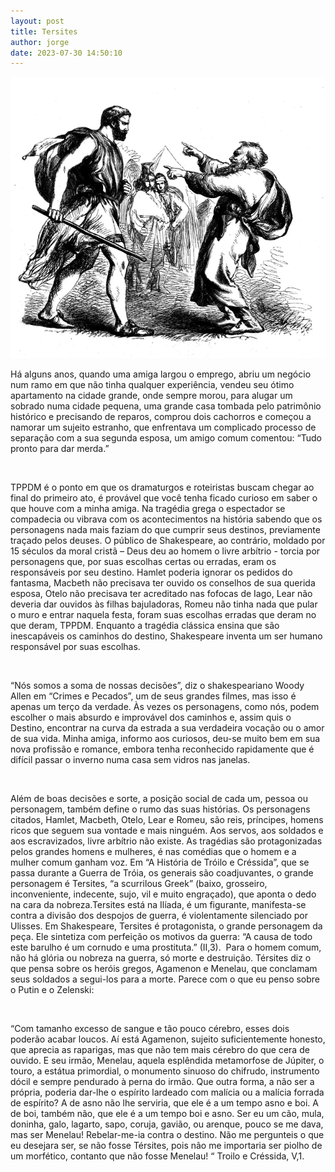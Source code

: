 ```yaml
---
layout: post
title: Tersites
author: jorge
date: 2023-07-30 14:50:10
---
```

![](/uploads/tersites.png)

Há alguns anos, quando uma amiga largou o emprego, abriu um negócio num ramo em que não tinha qualquer experiência, vendeu seu ótimo apartamento na cidade grande, onde sempre morou, para alugar um sobrado numa cidade pequena, uma grande casa tombada pelo patrimônio histórico e precisando de reparos, comprou dois cachorros e começou a namorar um sujeito estranho, que enfrentava um complicado processo de separação com a sua segunda esposa, um amigo comum comentou: “Tudo pronto para dar merda.”

 

TPPDM é o ponto em que os dramaturgos e roteiristas buscam chegar ao final do primeiro ato, é provável que você tenha ficado curioso em saber o que houve com a minha amiga. Na tragédia grega o espectador se compadecia ou vibrava com os acontecimentos na história sabendo que os personagens nada mais faziam do que cumprir seus destinos, previamente traçado pelos deuses. O público de Shakespeare, ao contrário, moldado por 15 séculos da moral cristã – Deus deu ao homem o livre arbítrio - torcia por personagens que, por suas escolhas certas ou erradas, eram os responsáveis por seu destino. Hamlet poderia ignorar os pedidos do fantasma, Macbeth não precisava ter ouvido os conselhos de sua querida esposa, Otelo não precisava ter acreditado nas fofocas de Iago, Lear não deveria dar ouvidos às filhas bajuladoras, Romeu não tinha nada que pular o muro e entrar naquela festa, foram suas escolhas erradas que deram no que deram, TPPDM. Enquanto a tragédia clássica ensina que são inescapáveis os caminhos do destino, Shakespeare inventa um ser humano responsável por suas escolhas.

 

“Nós somos a soma de nossas decisões”, diz o shakespeariano Woody Allen em “Crimes e Pecados”, um de seus grandes filmes, mas isso é apenas um terço da verdade. Às vezes os personagens, como nós, podem escolher o mais absurdo e improvável dos caminhos e, assim quis o Destino, encontrar na curva da estrada a sua verdadeira vocação ou o amor de sua vida. Minha amiga, informo aos curiosos, deu-se muito bem em sua nova profissão e romance, embora tenha reconhecido rapidamente que é difícil passar o inverno numa casa sem vidros nas janelas.

 

Além de boas decisões e sorte, a posição social de cada um, pessoa ou personagem, também define o rumo das suas histórias. Os personagens citados, Hamlet, Macbeth, Otelo, Lear e Romeu, são reis, príncipes, homens ricos que seguem sua vontade e mais ninguém. Aos servos, aos soldados e aos escravizados, livre arbítrio não existe. As tragédias são protagonizadas pelos grandes homens e mulheres, é nas comédias que o homem e a mulher comum ganham voz. Em “A História de Tróilo e Créssida”, que se passa durante a Guerra de Tróia, os generais são coadjuvantes, o grande personagem é Tersites, “a scurrilous Greek” (baixo, grosseiro, inconveniente, indecente, sujo, vil e muito engraçado), que aponta o dedo na cara da nobreza.Tersites está na Ilíada, é um figurante, manifesta-se contra a divisão dos despojos de guerra, é violentamente silenciado por Ulisses. Em Shakespeare, Tersites é protagonista, o grande personagem da peça. Ele sintetiza com perfeição os motivos da guerra: “A causa de todo este barulho é um cornudo e uma prostituta.” (II,3).  Para o homem comum, não há glória ou nobreza na guerra, só morte e destruição. Térsites diz o que pensa sobre os heróis gregos, Agamenon e Menelau, que conclamam seus soldados a segui-los para a morte. Parece com o que eu penso sobre o Putin e o Zelenski:

 

“Com tamanho excesso de sangue e tão pouco cérebro, esses dois poderão acabar loucos. Aí está Agamenon, sujeito suficientemente honesto, que aprecia as raparigas, mas que não tem mais cérebro do que cera de ouvido. E seu irmão, Menelau, aquela esplêndida metamorfose de Júpiter, o touro, a estátua primordial, o monumento sinuoso do chifrudo, instrumento dócil e sempre pendurado à perna do irmão. Que outra forma, a não ser a própria, poderia dar-lhe o espírito lardeado com malícia ou a malícia forrada de espírito? A de asno não lhe serviria, que ele é a um tempo asno e boi. A de boi, também não, que ele é a um tempo boi e asno. Ser eu um cão, mula, doninha, galo, lagarto, sapo, coruja, gavião, ou arenque, pouco se me dava, mas ser Menelau! Rebelar-me-ia contra o destino. Não me pergunteis o que eu desejara ser, se não fosse Térsites, pois não me importaria ser piolho de um morfético, contanto que não fosse Menelau! “ Troilo e Créssida, V,1.

<!--EndFragment-->